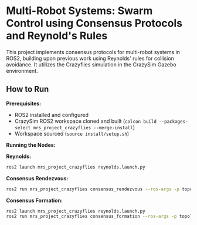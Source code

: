 # Multi-Robot Systems: Swarm Control using Consensus Protocols and Reynold's Rules

This project implements consensus protocols for multi-robot systems in ROS2, building upon previous work using Reynolds' rules for collision avoidance. It utilizes the Crazyflies simulation in the CrazySim Gazebo environment.

## How to Run

**Prerequisites:**

* ROS2 installed and configured
* CrazySim ROS2 workspace cloned and built (`colcon build --packages-select mrs_project_crazyflies --merge-install`)
* Workspace sourced (`source install/setup.sh`)

**Running the Nodes:**

**Reynolds:**

```bash
ros2 launch mrs_project_crazyflies reynolds.launch.py
```

**Consensus Rendezvous:**
```bash
ros2 run mrs_project_crazyflies consensus_rendezvous --ros-args -p topology:=1
```
**Consensus Formation:**
```bash
ros2 launch mrs_project_crazyflies reynolds.launch.py 
ros2 run mrs_project_crazyflies consensus_formation --ros-args -p topology:=1 -p formation:="square"```
```
